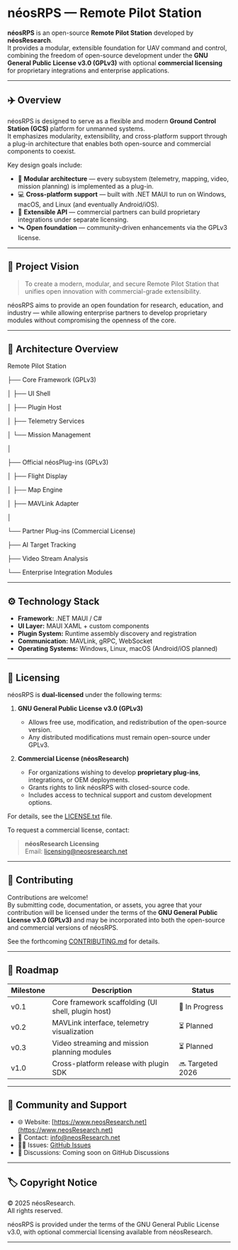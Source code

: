 # néosRPS — Remote Pilot Station

**néosRPS** is an open-source **Remote Pilot Station** developed by **néosResearch**.  
It provides a modular, extensible foundation for UAV command and control, combining the freedom of open-source development under the **GNU General Public License v3.0 (GPLv3)** with optional **commercial licensing** for proprietary integrations and enterprise applications.

---

## ✈️ Overview

néosRPS is designed to serve as a flexible and modern **Ground Control Station (GCS)** platform for unmanned systems.  
It emphasizes modularity, extensibility, and cross-platform support through a plug-in architecture that enables both open-source and commercial components to coexist.

Key design goals include:

- 🧩 **Modular architecture** — every subsystem (telemetry, mapping, video, mission planning) is implemented as a plug-in.
- 💻 **Cross-platform support** — built with .NET MAUI to run on Windows, macOS, and Linux (and eventually Android/iOS).
- 🔌 **Extensible API** — commercial partners can build proprietary integrations under separate licensing.
- 🛰️ **Open foundation** — community-driven enhancements via the GPLv3 license.

---

## 🧠 Project Vision

> To create a modern, modular, and secure Remote Pilot Station that unifies open innovation with commercial-grade extensibility.

néosRPS aims to provide an open foundation for research, education, and industry — while allowing enterprise partners to develop proprietary modules without compromising the openness of the core.

---

## 🧩 Architecture Overview

Remote Pilot Station

├── Core Framework (GPLv3)

│ ├── UI Shell

│ ├── Plugin Host

│ ├── Telemetry Services

│ └── Mission Management

│

├── Official néosPlug-ins (GPLv3)

│ ├── Flight Display

│ ├── Map Engine

│ ├── MAVLink Adapter

│

└── Partner Plug-ins (Commercial License)

├── AI Target Tracking

├── Video Stream Analysis

└── Enterprise Integration Modules

---

## ⚙️ Technology Stack

- **Framework:** .NET MAUI / C#  
- **UI Layer:** MAUI XAML + custom components  
- **Plugin System:** Runtime assembly discovery and registration  
- **Communication:** MAVLink, gRPC, WebSocket  
- **Operating Systems:** Windows, Linux, macOS (Android/iOS planned)

---

## 📜 Licensing

néosRPS is **dual-licensed** under the following terms:

1. **GNU General Public License v3.0 (GPLv3)**  
   - Allows free use, modification, and redistribution of the open-source version.  
   - Any distributed modifications must remain open-source under GPLv3.

2. **Commercial License (néosResearch)**  
   - For organizations wishing to develop **proprietary plug-ins**, integrations, or OEM deployments.  
   - Grants rights to link néosRPS with closed-source code.  
   - Includes access to technical support and custom development options.

For details, see the [LICENSE.txt](./LICENSE.txt) file.

To request a commercial license, contact:

> **néosResearch Licensing**  
> Email: [licensing@neosresearch.net](mailto:Licensing@neosResearch.net)  

---

## 🤝 Contributing

Contributions are welcome!  
By submitting code, documentation, or assets, you agree that your contribution will be licensed under the terms of the **GNU General Public License v3.0 (GPLv3)** and may be incorporated into both the open-source and commercial versions of néosRPS.

See the forthcoming [CONTRIBUTING.md](./CONTRIBUTING.md) for details.

---

## 🧭 Roadmap

| Milestone | Description | Status |
|------------|--------------|--------|
| v0.1 | Core framework scaffolding (UI shell, plugin host) | 🚧 In Progress |
| v0.2 | MAVLink interface, telemetry visualization | ⏳ Planned |
| v0.3 | Video streaming and mission planning modules | ⏳ Planned |
| v1.0 | Cross-platform release with plugin SDK | 🔜 Targeted 2026 |

---

## 💬 Community and Support

- 🌐 Website: [https://www.neosResearch.net](https://www.neosResearch.net)
- 📧 Contact: [info@neosResearch.net](mailto:Info@neosResearch.net)
- 🧑‍💻 Issues: [GitHub Issues](https://github.com/neosResearch/neosRPS/issues)
- 💬 Discussions: Coming soon on GitHub Discussions

---

## 🏷️ Copyright Notice

© 2025 néosResearch.  
All rights reserved.

néosRPS is provided under the terms of the GNU General Public License v3.0, with optional commercial licensing available from néosResearch.

---

